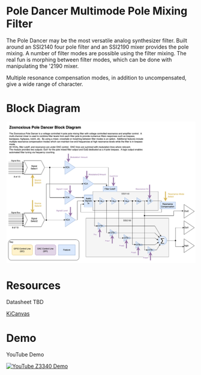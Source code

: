 # Pole Dancer Multimode Pole Mixing Filter

The Pole Dancer may be the most versatile analog synthesizer filter.  Built around an SSI2140 four pole filter and an SSI2190 mixer provides the pole mixing.  A number of filter modes are possible using the filter mixing.  The real fun is morphing between filter modes, which can be done with manipulating the '2190 mixer.

Multiple resonance compensation modes, in addition to uncompensated, give a wide range of character.

# Block Diagram

![Pole Dancer Block Diagram](zoxnoxious_designs-poledancer.png)

# Resources

Datasheet TBD

[KiCanvas](https://kicanvas.org/?github=https%3A%2F%2Fgithub.com%2Fbrer-rabbit%2Fzoxnoxious%2Ftree%2Fmain%2Fkicad%2Fpoledancer)

# Demo

YouTube Demo

[![YouTube Z3340 Demo](https://img.youtube.com/vi/yQdGTCUl1eU/sddefault.jpg)](https://www.youtube.com/watch?v=yQdGTCUl1eU)
